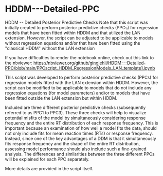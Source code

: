 # HDDM---Detailed-PPC
HDDM -- Detailed Posterior Predictive Checks
Note that this script was initially created to perform posterior predictive checks (PPCs) for regression models that have been fitted within HDDM and that utilized the LAN extension. However, the script can be adjusted to be applicable to models without regression equations and/or that have been fitted using the "classical HDDM" without the LAN extension


If you have difficulties to render the notebook online, check out this link to the nbviewer: 
https://nbviewer.org/github/gingjehli/HDDM---Detailed-PPC/blob/main/PPCscript_HDDM_RegressionModels_LAN_template1.ipynb


This script was developed to perform posterior predictive checks (PPCs) for regression models fitted with the LAN extension within HDDM. However, the script can be modified to be applicable to models that do not include any regression equations (for model parameters) and/or to models that have been fitted outside the LAN extension but within HDDM.

Included are three different posterior predictive checks (subsequently referred to as PPC1 to PPC3). These three checks will help to visualize potential misfits of the model by simultaneously considering response frequency and the entire RT distribution of each response frequency. This is important because an examination of how well a model fits the data, should not only include fits for mean reaction times (RTs) or response frequency. Instead, since one of the key advantages of a DDM is that it simultaneously fits response frequency and the shape of the entire RT distribution, assessing model performance should also include such a fine-grained analysis. The differences and similarities between the three different PPCs will be explained for each PPC separately.

More details are provided in the script itself.
